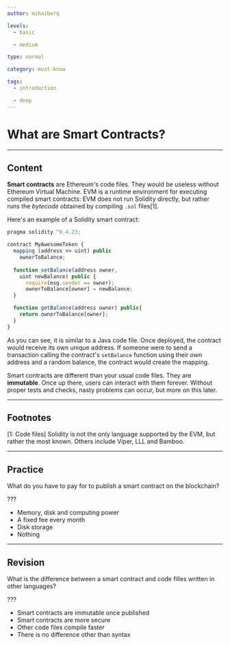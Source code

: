 ```yaml
---
author: mihaiberq

levels:
  - basic

  - medium

type: normal

category: must-know

tags:
  - introduction

  - deep
---
```


# What are Smart Contracts?

---

## Content

**Smart contracts** are Ethereum's code files. They would be useless without Ethereum Virtual Machine. EVM is a runtime environment for executing compiled smart contracts: EVM does not run Solidity directly, but rather runs the *bytecode* obtained by compiling `.sol` files[1].

Here's an example of a Solidity smart contract:
```javascript
pragma solidity ^0.4.23;

contract MyAwesomeToken {
  mapping (address => uint) public 
    ownerToBalance;
    
  function setBalance(address owner,
    uint newBalance) public {
      require(msg.sender == owner);
      ownerToBalance[owner] = newBalance;
  }

  function getBalance(address owner) public{
    return ownerToBalance[owner];
  }
}
```
As you can see, it is similar to a Java code file. Once deployed, the contract would receive its own unique address. If someone were to send a transaction calling the contract's `setBalance` function using their *own* address and a random balance, the contract would create the mapping. 

Smart contracts are different than your usual code files. They are **immutable**. Once up there, users can interact with them forever. Without proper tests and checks, nasty problems can occur, but more on this later.

---
## Footnotes
[1: Code files]
Solidity is not the only language supported by the EVM, but rather the most known. Others include Viper, LLL and Bamboo.

---

## Practice

What do you have to pay for to publish a smart contract on the blockchain?

???

* Memory, disk and computing power
* A fixed fee every month
* Disk storage
* Nothing

---

## Revision

What is the difference between a smart contract and code filles written in other languages?

???

* Smart contracts are immutable once published
* Smart contracts are more secure
* Other code files compile faster
* There is no difference other than syntax
